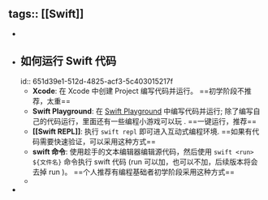 tags:: [[Swift]]
---

-
- ## 如何运行 Swift 代码
  id:: 651d39e1-512d-4825-acf3-5c403015217f
	- **Xcode**: 在 Xcode 中创建 Project 编写代码并运行。 ==初学阶段不推荐，太重==
	- **Swift Playground**: 在 [Swift Playground](https://developer.apple.com/swift-playgrounds/) 中编写代码并运行; 除了编写自己的代码运行，里面还有一些编程小游戏可以玩 . ==一键运行，推荐==
	- **[[Swift REPL]]**: 执行 `swift repl` 即可进入互动式编程环境. ==如果有代码需要快速验证，可以采用这种方式==
	- **swift 命令**: 使用趁手的文本编辑器编辑源代码，然后使用 `swift <run> ${文件名}` 命令执行 swift 代码 (run 可以加，也可以不加，后续版本将会去掉 run )。 ==个人推荐有编程基础者初学阶段采用这种方式==
	-
-